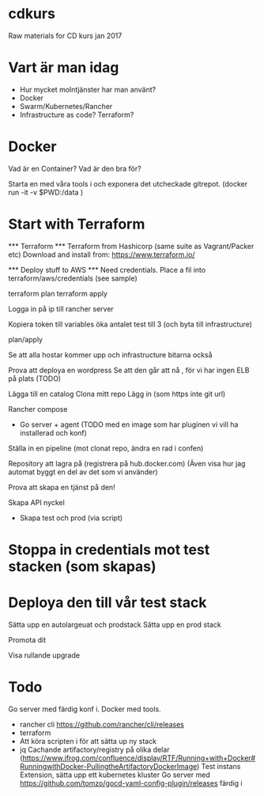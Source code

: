 # cdkurs
Raw materials for CD kurs jan 2017

# Vart är man idag
* Hur mycket molntjänster har man använt?
* Docker
* Swarm/Kubernetes/Rancher
* Infrastructure as code? Terraform?

# Docker

Vad är en Container?
Vad är den bra för?

Starta en med våra tools i och exponera det utcheckade gitrepot.
(docker run -it -v $PWD:/data )

# Start with Terraform

*** Terraform ***
Terraform from Hashicorp (same suite as Vagrant/Packer etc)
Download and install from: https://www.terraform.io/

*** Deploy stuff to AWS ***
Need credentials. Place a fil into terraform/aws/credentials (see sample)

terraform plan
terraform apply

Logga in på ip till rancher server

Kopiera token till variables
öka antalet test till 3 (och byta till infrastructure)

plan/apply

Se att alla hostar kommer upp och infrastructure bitarna också

Prova att deploya en wordpress
Se att den går att nå , för vi har ingen ELB på plats (TODO)

Lägga till en catalog
Clona mitt repo
Lägg in (som https inte git url)

Rancher compose
 - Go server + agent (TODO med en image som har pluginen vi vill ha installerad och konf)

Ställa in en pipeline (mot clonat repo, ändra en rad i confen)

Repository att lagra på (registrera på hub.docker.com)
(Även visa hur jag automat byggt en del av det som vi använder)

Prova att skapa en tjänst på den!

Skapa API nyckel
 - Skapa test och prod (via script)
# Stoppa in credentials mot test stacken (som skapas)
# Deploya den till vår test stack

Sätta upp en autolargeuat och prodstack
Sätta upp en prod stack

Promota dit

Visa rullande upgrade

# Todo
Go server med färdig konf i.
Docker med tools. 
 - rancher cli https://github.com/rancher/cli/releases
 - terraform 
 - Att köra scripten i för att sätta up ny stack
 - jq
Cachande artifactory/registry på olika delar (https://www.jfrog.com/confluence/display/RTF/Running+with+Docker#RunningwithDocker-PullingtheArtifactoryDockerImage)
Test instans
Extension, sätta upp ett kubernetes kluster
Go server med https://github.com/tomzo/gocd-yaml-config-plugin/releases färdig i